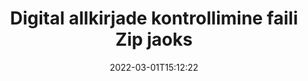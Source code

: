 ---
############################# Static ############################
layout: "auto-gen-signature"
date: 2022-03-01T15:12:22
draft: false
operation: Verify
signaturetype: Digital
fileformat: Zip
productName: Java
lang: et
productCode: java
otherformats: pdf doc docx docm dot dotx odt ott xls xlsx xlsm xlsb ods ots xltx xltm pptx pptm
breadcrumb: Put Digital signature on Zip for Java

############################# Head ############################
head_title: "Digital allkirjade kontrollimine failide Zip jaoks läbi Java"
head_description: "Kasutage Zip dokumentide ja nende allkirjade Digital kontrollimiseks ainult mõnda rida Java koodi."

############################# Header ############################
title: "Digital allkirjade kontrollimine faili Zip jaoks"
description: "API for Java annab võimaluse kontrollida Digital allkirju Zip dokumentides. Teie Zip dokumentides olevate e-allkirjade kontrollimine võib toimuda kiiresti ja lihtsalt."
bg_image: "https://cms.admin.containerize.com/templates/aspose/App_Themes/V3/images/bg/header1.png"
bg_overlay: false
button:
    enable: true

############################# SubMenu ############################
submenu:
    enable: true

    left:
        img_alt: "GroupDocs.Signature for Java"
        image: "https://cms.admin.containerize.com/templates/groupdocs/images/product-logos/90x90-noborder/groupdocs-signature-java.png"
        product: "GroupDocs.Signature"
        platform: "Java"



############################# About ############################
about:
    enable: true
    title: "Avastage GroupDocs.Signature for Java API uusi funktsioone"
    content: |
        [GroupDocs.Signature for Java](https://products.groupdocs.com/signature/java/) API pakub laias valikus viise mitmesuguste dokumendivormingute töötlemiseks elektrooniliste allkirjade abil. Toetatakse mitut tüüpi digitaalallkirju, nagu tekstid, pildid, digitaalsed sertifikaadid, vöötkoodid, QR-koodid, templid või metaandmed. Kliendid saavad lisada, eemaldada, redigeerida, kinnitada või otsida digitaalallkirju PDF-ides, MS Wordi dokumentides, MS Exceli töövihikutes, MS PowerPointi esitlustes, Adobe Photoshopi failides ja erinevates pildivormingutes. Saadaval on hämmastav hulk lisafunktsioone ja seadeid.
    

############################# Steps ############################
steps:
    enable: true
    title_left: "Kuidas kontrollida allkirja Digital oma dokumendis Zip"
    content_left: |
        [GroupDocs.Signature for Java](https://products.groupdocs.com/signature/java/) sisaldab kasulikke funktsioone, nagu Digital allkirjade kontrollimine, mis on pandud dokumentidele Zip. Kasutage seda võimalust lisakoodi rakendamata.
        
        * Esiteks instantseerige Signature klass, mis annab konstruktori parameetri tee dokumendile, mis peaks olema kontrollitud.
        * Teiseks looge uus VerifyOptions objekt ja seadistage kõik vajalikud atribuudid.
        * Lõpuks käivitage Signature'i objekti Verify meetod, mis läbib VerifyOptions eksemplari.
        * Seejärel töödelge kinnitustulemusi.

    title_right: "Nõuded süsteemile"
    content_right: |
        Toodet GroupDocs.Signature for Java toetavad kõik suuremad platvormid ja operatsioonisüsteemid. Enne alloleva koodi käivitamist veenduge, et teie süsteemi on installitud järgmised eeltingimused.

        * Operatsioonisüsteemid: Microsoft Windows, Linux, MacOS
        * Arenduskeskkonnad: NetBeans, Intellij IDEA, Eclipse, etc.
        * Java runtime: J2SE 6.0 and above
        * Laadige alla toote GroupDocs.Signature for Java uusim versioon saidilt [Maven](https://repository.groupdocs.com/webapp/#/artifacts/browse/tree/General/repo/com/groupdocs/groupdocs-signature)
         
    code: |
        ```java    
                
        // Set up input Zip file
        String filePath = "input.zip";

        // Instantiate Signature for input file
        Signature signature = new Signature(filePath);

        //Provide verification options
        DigitalVerifyOptions options = new DigitalVerifyOptions();

        // Digital signature comment
        options.setComments("Approved");

        // specify period of signatures
        options.setSignDateTimeFrom(new Date(2020, 12, 12));
        options.setSignDateTimeTo(new Date(2022, 12, 12));
                            
        // Verify document signatures
        VerificationResult result = signature.verify(options);

        //process result
        if (result.isValid())
        {
            //..
        }
        ```

############################# Demos ############################
demos:
    enable: true
    title: "Allkirjastamine Digital allkirjaga Live Demo"
    content: |
       Lisage kohe failile Zip erinevad elektroonilised allkirjad, külastades veebisaiti [GroupDocs.Signature App](https://products.groupdocs.app/signature/family).          

############################# More Formats ############################
more_formats:
    enable: true
    title: "Kontrollige teisi Digital allkirju, kasutades Java"
    content: |
        "Erinevatesse dokumentidesse pandud elektrooniliste allkirjade kontrollimine. Kontrollige allkirjade kvaliteeti populaarsetes failivormingutes, nagu on näidatud allpool."
    format: 
       
       
back_to_top:
    enable: true
---